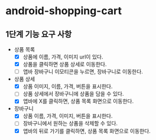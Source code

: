 # android-shopping-cart

## 1단계 기능 요구 사항

- 상품 목록
    - [X] 상품에 이름, 가격, 이미지 url이 있다.
    - [X] 상품을 클릭하면 상품 상세로 이동한다.
    - [ ] 앱바 장바구니 이모티콘을 누르면, 장바구니로 이동한다.
- 상품 상세
    - [x] 상품 이미지, 이름, 가격, 버튼을 표시한다.
    - [ ] 상품 상세에서 장바구니에 상품을 담을 수 있다.
    - [X] 앱바에 X를 클릭하면, 상품 목록 화면으로 이동한다.
- 장바구니
    - [X] 상품 이름, 가격, 이미지, 버튼을 표시한다.
    - [ ] 장바구니에서 원하는 상품을 삭제할 수 있다.
    - [X] 앱바의 뒤로 가기를 클릭하면, 상품 목록 화면으로 이동한다.
